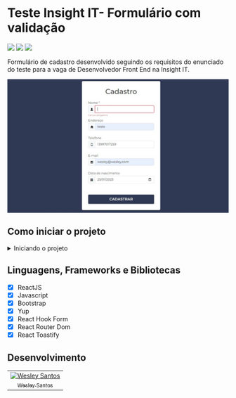 # Teste Insight IT- Formulário com validação 

<div style="display: inline-block">
  <img src="https://img.shields.io/github/license/wesleysantossts/teste-insightit?color=brightgreen" />
  <img src="https://img.shields.io/github/last-commit/wesleysantossts/teste-insightit.svg" />
  <img src="https://img.shields.io/github/repo-size/wesleysantossts/teste-insightit?color=brightgreen" />
</div><br/>

Formulário de cadastro desenvolvido seguindo os requisitos do enunciado do teste para a vaga de Desenvolvedor Front End na Insight IT.

<div align="center" style="display: flex">
  <img src="./public/assets/img/pagina-inicial.jpeg" style="height: auto; width: 100%;"/>
</div>

## Como iniciar o projeto

<details>
  <summary>Iniciando o projeto</summary>
  <ul>
    <li>Clone este repositório na sua máquina.</li>
    <li>Após isso, entre na pasta do projeto pelo CMD e digite o comando <code>npm install</code> para instalar as dependências</li>
    <li>Assim que instalar as dependências, digite no CMD o comando <code>npm start</code>, que iniciará a aplicação no seu navegador.</li>
  </ul>
</details>

## Linguagens, Frameworks e Bibliotecas

- [x] ReactJS
- [x] Javascript
- [x] Bootstrap
- [x] Yup
- [x] React Hook Form
- [x] React Router Dom
- [x] React Toastify

## Desenvolvimento

<table>
  <tr>
    <td border="1px solid #ddd" align="center">
      <a href="https://github.com/wesleysantossts">
        <img src="https://avatars.githubusercontent.com/u/56703526?v=4" width="100px;" alt="Wesley Santos"/>
        <br/>
        <sub>Wesley Santos</sub>
      </a>
    </td>
  </tr>
</table>